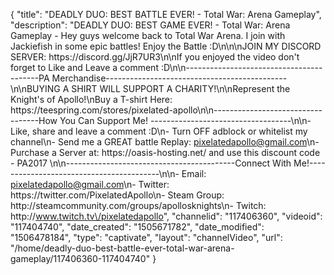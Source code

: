 {
    "title": "DEADLY DUO: BEST BATTLE EVER! - Total War: Arena Gameplay",
    "description": "DEADLY DUO: BEST GAME EVER! - Total War: Arena Gameplay - Hey guys welcome back to Total War Arena. I join with Jackiefish in some epic battles! Enjoy the Battle :D\n\n\nJOIN MY DISCORD SERVER: https:\/\/discord.gg\/JjR7UR3\n\nIf you enjoyed the video don't forget to Like and Leave a comment :D\n\n-----------------------------------------PA Merchandise---------------------------------------------\n\nBUYING A SHIRT WILL SUPPORT A CHARITY!\n\nRepresent the Knight's of Apollo!\nBuy a T-shirt Here: https:\/\/teespring.com\/stores\/pixelated-apollo\n\n----------------------------------How You Can Support Me! -----------------------------------\n\n- Like, share and leave a comment :D\n- Turn OFF adblock or whitelist my channel\n- Send me a GREAT battle Replay: pixelatedapollo@gmail.com\n- Purchase a Server at: https:\/\/oasis-hosting.net\/ and use this discount code - PA2017 \n\n------------------------------------------Connect With Me!-----------------------------------------\n\n- Email: pixelatedapollo@gmail.com\n- Twitter: https:\/\/twitter.com\/PixelatedApollo\n- Steam Group:  http:\/\/steamcommunity.com\/groups\/apollosknights\n- Twitch: http:\/\/www.twitch.tv\/pixelatedapollo",
    "channelid": "117406360",
    "videoid": "117404740",
    "date_created": "1505671782",
    "date_modified": "1506478184",
    "type": "captivate",
    "layout": "channelVideo",
    "url": "\/home\/deadly-duo-best-battle-ever-total-war-arena-gameplay\/117406360-117404740"
}